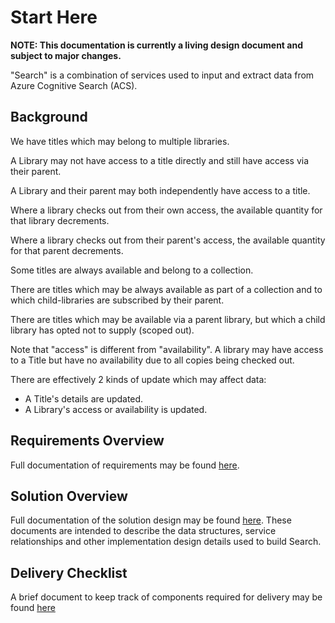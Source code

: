 # Start Here
**NOTE: This documentation is currently a living design document and subject to major changes.**

"Search" is a combination of services used to input and extract data from Azure Cognitive Search (ACS).

## Background
We have titles which may belong to multiple libraries.

A Library may not have access to a title directly and still have access via their parent.

A Library and their parent may both independently have access to a title.

Where a library checks out from their own access, the available quantity for that library decrements.

Where a library checks out from their parent's access, the available quantity for that parent decrements.

Some titles are always available and belong to a collection.

There are titles which may be always available as part of a collection and to which child-libraries
are subscribed by their parent.

There are titles which may be available via a parent library, but which a child library has opted not to supply (scoped 
out).

Note that "access" is different from "availability". A library may have access to a Title but have no availability due
to all copies being checked out.

There are effectively 2 kinds of update which may affect data:
* A Title's details are updated.
* A Library's access or availability is updated.

## Requirements Overview
Full documentation of requirements may be found [here](Requirements.md).

## Solution Overview
Full documentation of the solution design may be found [here](Solution.md). These documents are intended to 
describe the data structures, service relationships and other implementation design details used to build Search.

## Delivery Checklist
A brief document to keep track of components required for delivery may be found [here](Delivery.md)
